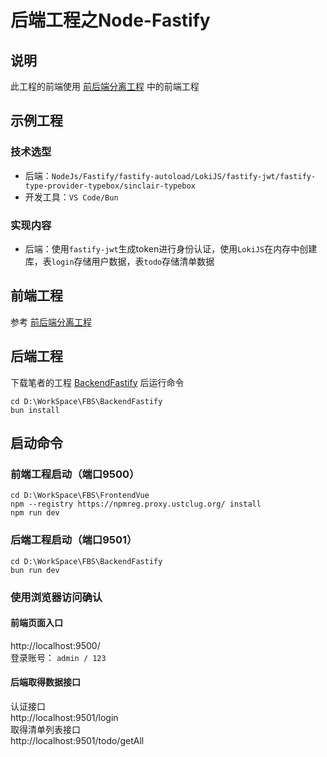 # 后端工程之Node-Fastify

## 说明
此工程的前端使用 [前后端分离工程](./Frontend_Backend_Separation_zh_CN.md) 中的前端工程

## 示例工程

### 技术选型
 - 后端：``NodeJs/Fastify/fastify-autoload/LokiJS/fastify-jwt/fastify-type-provider-typebox/sinclair-typebox``
 - 开发工具：``VS Code/Bun``

### 实现内容
 - 后端：使用``fastify-jwt``生成token进行身份认证，使用``LokiJS``在内存中创建库，表``login``存储用户数据，表``todo``存储清单数据 

## 前端工程
参考 [前后端分离工程](./Frontend_Backend_Separation_zh_CN.md)

## 后端工程
下载笔者的工程 [BackendFastify](./BackendFastify) 后运行命令
```
cd D:\WorkSpace\FBS\BackendFastify
bun install
```

## 启动命令

### 前端工程启动（端口9500）
```
cd D:\WorkSpace\FBS\FrontendVue
npm --registry https://npmreg.proxy.ustclug.org/ install
npm run dev
```

### 后端工程启动（端口9501）
```
cd D:\WorkSpace\FBS\BackendFastify
bun run dev
```
### 使用浏览器访问确认

#### 前端页面入口
http://localhost:9500/  
登录账号： ``admin / 123``  

#### 后端取得数据接口
认证接口  
http://localhost:9501/login  
取得清单列表接口  
http://localhost:9501/todo/getAll  
